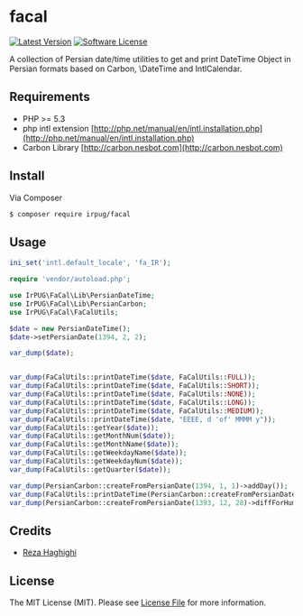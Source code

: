 # facal

[![Latest Version](https://img.shields.io/github/release/thephpleague/:package_name.svg?style=flat-square)](https://github.com/thephpleague/:package_name/releases)
[![Software License](https://img.shields.io/badge/license-MIT-brightgreen.svg?style=flat-square)](LICENSE.md)

A collection of Persian date/time utilities to get and print DateTime Object in Persian formats based on Carbon, \DateTime and IntlCalendar.

## Requirements

- PHP >= 5.3
- php intl extension [http://php.net/manual/en/intl.installation.php](http://php.net/manual/en/intl.installation.php)
- Carbon Library  [http://carbon.nesbot.com](http://carbon.nesbot.com)

## Install

Via Composer

``` bash
$ composer require irpug/facal
```

## Usage

``` php
ini_set('intl.default_locale', 'fa_IR');

require 'vendor/autoload.php';

use IrPUG\FaCal\Lib\PersianDateTime;
use IrPUG\FaCal\Lib\PersianCarbon;
use IrPUG\FaCal\FaCalUtils;

$date = new PersianDateTime();
$date->setPersianDate(1394, 2, 2);

var_dump($date);


var_dump(FaCalUtils::printDateTime($date, FaCalUtils::FULL));
var_dump(FaCalUtils::printDateTime($date, FaCalUtils::SHORT));
var_dump(FaCalUtils::printDateTime($date, FaCalUtils::NONE));
var_dump(FaCalUtils::printDateTime($date, FaCalUtils::LONG));
var_dump(FaCalUtils::printDateTime($date, FaCalUtils::MEDIUM));
var_dump(FaCalUtils::printDateTime($date, "EEEE, d 'of' MMMM y"));
var_dump(FaCalUtils::getYear($date));
var_dump(FaCalUtils::getMonthNum($date));
var_dump(FaCalUtils::getMonthName($date));
var_dump(FaCalUtils::getWeekdayName($date));
var_dump(FaCalUtils::getWeekdayNum($date));
var_dump(FaCalUtils::getQuarter($date));

var_dump(PersianCarbon::createFromPersianDate(1394, 1, 1)->addDay());
var_dump(FaCalUtils::printDateTime(PersianCarbon::createFromPersianDate(1394, 1, 1)->addDay(), FaCalUtils::FULL));
var_dump(PersianCarbon::createFromPersianDate(1393, 12, 28)->diffForHumans());
```


## Credits

- [Reza Haghighi](https://github.com/rhqiq)


## License

The MIT License (MIT). Please see [License File](LICENSE.md) for more information.
